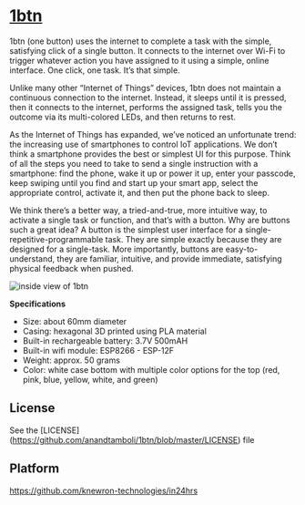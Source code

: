 # [1btn](http://www.1btn.space)

1btn (one button) uses the internet to complete a task with the simple, satisfying click of a single button. It connects to the internet over Wi-Fi to trigger whatever action you have assigned to it using a simple, online interface. One click, one task. It’s that simple.

Unlike many other “Internet of Things” devices, 1btn does not maintain a continuous connection to the internet. Instead, it sleeps until it is pressed, then it connects to the internet, performs the assigned task, tells you the outcome via its multi-colored LEDs, and then returns to rest.

As the Internet of Things has expanded, we’ve noticed an unfortunate trend: the increasing use of smartphones to control IoT applications. We don’t think a smartphone provides the best or simplest UI for this purpose. Think of all the steps you need to take to send a single instruction with a smartphone: find the phone, wake it up or power it up, enter your passcode, keep swiping until you find and start up your smart app, select the appropriate control, activate it, and then put the phone back to sleep.

We think there’s a better way, a tried-and-true, more intuitive way, to activate a single task or function, and that’s with a button. Why are buttons such a great idea? A button is the simplest user interface for a single-repetitive-programmable task. They are simple exactly because they are designed for a single-task. More importantly, buttons are easy-to-understand, they are familiar, intuitive, and provide immediate, satisfying physical feedback when pushed.

![inside view of 1btn](https://github.com/anandtamboli/1btn/blob/master/images/1btn_details_nolabels.jpg)

**Specifications**
- Size: about 60mm diameter
- Casing: hexagonal 3D printed using PLA material
- Built-in rechargeable battery: 3.7V 500mAH
- Built-in wifi module: ESP8266 - ESP-12F
- Weight: approx. 50 grams
- Color: white case bottom with multiple color options for the top (red, pink, blue, yellow, white, and green)

## License
See the [LICENSE] (https://github.com/anandtamboli/1btn/blob/master/LICENSE) file

## Platform
https://github.com/knewron-technologies/in24hrs
